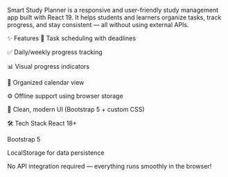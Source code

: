 Smart Study Planner is a responsive and user-friendly study management app built with React 19. It helps students and learners organize tasks, track progress, and stay consistent — all without using external APIs.

✨ Features
📅 Task scheduling with deadlines

✅ Daily/weekly progress tracking

📊 Visual progress indicators

📂 Organized calendar view

⚙️ Offline support using browser storage

🎨 Clean, modern UI (Bootstrap 5 + custom CSS)

🛠️ Tech Stack
React 18+

Bootstrap 5

LocalStorage for data persistence

No API integration required — everything runs smoothly in the browser!


